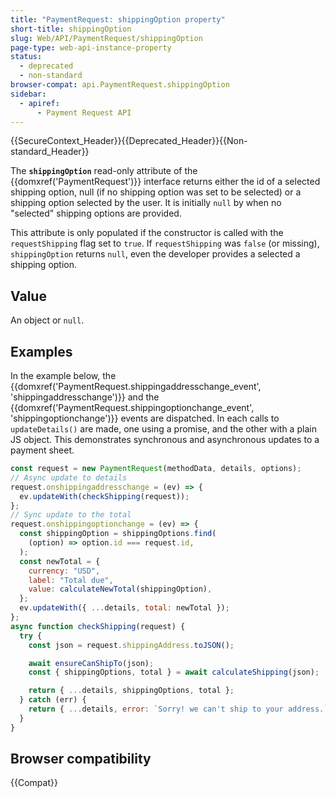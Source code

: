 ```yaml
---
title: "PaymentRequest: shippingOption property"
short-title: shippingOption
slug: Web/API/PaymentRequest/shippingOption
page-type: web-api-instance-property
status:
  - deprecated
  - non-standard
browser-compat: api.PaymentRequest.shippingOption
sidebar:
  - apiref:
      - Payment Request API
---
```


{{SecureContext_Header}}{{Deprecated_Header}}{{Non-standard_Header}}

The **`shippingOption`** read-only attribute of the {{domxref('PaymentRequest')}} interface returns either the id of a selected shipping option, null (if no shipping option was set to be selected) or a shipping option selected by the user.
It is initially `null` by when no "selected" shipping options are provided.

This attribute is only populated if the constructor is called with the `requestShipping` flag set to `true`.
If `requestShipping` was `false` (or missing), `shippingOption` returns `null`, even the developer provides a selected a shipping option.

## Value

An object or `null`.

## Examples

In the example below, the {{domxref('PaymentRequest.shippingaddresschange_event', 'shippingaddresschange')}} and the {{domxref('PaymentRequest.shippingoptionchange_event', 'shippingoptionchange')}} events are dispatched.
In each calls to `updateDetails()` are made, one using a promise, and the other with a plain JS object.
This demonstrates synchronous and asynchronous updates to a payment sheet.

```js
const request = new PaymentRequest(methodData, details, options);
// Async update to details
request.onshippingaddresschange = (ev) => {
  ev.updateWith(checkShipping(request));
};
// Sync update to the total
request.onshippingoptionchange = (ev) => {
  const shippingOption = shippingOptions.find(
    (option) => option.id === request.id,
  );
  const newTotal = {
    currency: "USD",
    label: "Total due",
    value: calculateNewTotal(shippingOption),
  };
  ev.updateWith({ ...details, total: newTotal });
};
async function checkShipping(request) {
  try {
    const json = request.shippingAddress.toJSON();

    await ensureCanShipTo(json);
    const { shippingOptions, total } = await calculateShipping(json);

    return { ...details, shippingOptions, total };
  } catch (err) {
    return { ...details, error: `Sorry! we can't ship to your address.` };
  }
}
```

## Browser compatibility

{{Compat}}
